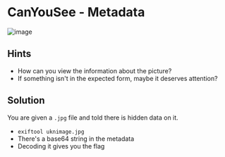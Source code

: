 # CanYouSee - Metadata
![image](https://github.com/JosephB10/CTF-Writeups/assets/105746932/e9caf89e-839e-4112-9260-b1a0d7ea8f81)
## Hints
- How can you view the information about the picture?
- If something isn't in the expected form, maybe it deserves attention?
## Solution
You are given a `.jpg` file and told there is hidden data on it.
- `exiftool uknimage.jpg`
- There's a base64 string in the metadata
- Decoding it gives you the flag
